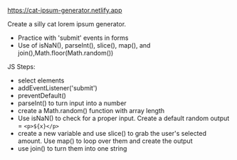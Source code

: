 https://cat-ipsum-generator.netlify.app

Create a silly cat lorem ipsum generator.

- Practice with 'submit' events in forms
- Use of isNaN(), parseInt(), slice(), map(), and join(),Math.floor(Math.random())

JS Steps:

- select elements
- addEventListener('submit')
- preventDefault()
- parseInt() to turn input into a number
- create a Math.random() function with array length
- Use isNaN() to check for a proper input. Create a default random output = `<p>${x}</p>`
- create a new variable and use slice() to grab the user's selected amount. Use map() to loop over them and create the output
- use join() to turn them into one string
